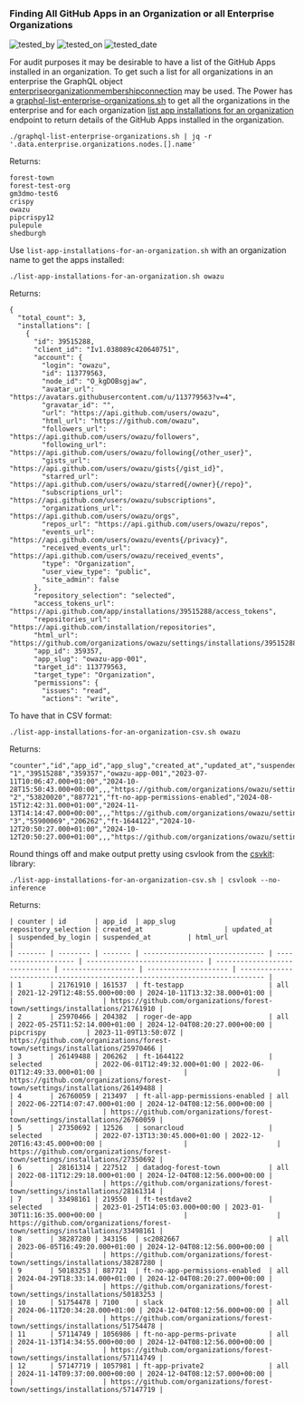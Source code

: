 ### Finding All GitHub Apps in an Organization or all Enterprise Organizations

![tested_by](https://img.shields.io/badge/tested_by-gm3dmo-blue)
![tested_on](https://img.shields.io/badge/tested_on-ghec-blue)
![tested_date](https://img.shields.io/badge/tested--date_2024--12--04)


For audit purposes it may be desirable to have a list of the GitHub Apps installed in an organization. To get such a list for all organizations in an enterprise the GraphQL object [enterpriseorganizationmembershipconnection](https://docs.github.com/en/graphql/reference/objects#enterpriseorganizationmembershipconnection) may be used. The Power has a [graphql-list-enterprise-organizations.sh](https://github.com/gm3dmo/the-power/blob/main/graphql-list-enterprise-organizations.sh) to get all the organizations in the enterprise and for each organization [list app installations for an organization]() endpoint to return details of the GitHub Apps installed in the organization.

```
./graphql-list-enterprise-organizations.sh | jq -r '.data.enterprise.organizations.nodes.[].name'
```

Returns:

```
forest-town
forest-test-org
gm3dmo-test6
crispy
owazu
pipcrispy12
pulepule
shedburgh
```

Use `list-app-installations-for-an-organization.sh` with an organization name to get the apps installed:

```
./list-app-installations-for-an-organization.sh owazu
```

Returns:

```
{
  "total_count": 3,
  "installations": [
    {
      "id": 39515288,
      "client_id": "Iv1.038089c420640751",
      "account": {
        "login": "owazu",
        "id": 113779563,
        "node_id": "O_kgDOBsgjaw",
        "avatar_url": "https://avatars.githubusercontent.com/u/113779563?v=4",
        "gravatar_id": "",
        "url": "https://api.github.com/users/owazu",
        "html_url": "https://github.com/owazu",
        "followers_url": "https://api.github.com/users/owazu/followers",
        "following_url": "https://api.github.com/users/owazu/following{/other_user}",
        "gists_url": "https://api.github.com/users/owazu/gists{/gist_id}",
        "starred_url": "https://api.github.com/users/owazu/starred{/owner}{/repo}",
        "subscriptions_url": "https://api.github.com/users/owazu/subscriptions",
        "organizations_url": "https://api.github.com/users/owazu/orgs",
        "repos_url": "https://api.github.com/users/owazu/repos",
        "events_url": "https://api.github.com/users/owazu/events{/privacy}",
        "received_events_url": "https://api.github.com/users/owazu/received_events",
        "type": "Organization",
        "user_view_type": "public",
        "site_admin": false
      },
      "repository_selection": "selected",
      "access_tokens_url": "https://api.github.com/app/installations/39515288/access_tokens",
      "repositories_url": "https://api.github.com/installation/repositories",
      "html_url": "https://github.com/organizations/owazu/settings/installations/39515288",
      "app_id": 359357,
      "app_slug": "owazu-app-001",
      "target_id": 113779563,
      "target_type": "Organization",
      "permissions": {
        "issues": "read",
        "actions": "write",
```

To have that in CSV format:

```
./list-app-installations-for-an-organization-csv.sh owazu
```
Returns:
```
"counter","id","app_id","app_slug","created_at","updated_at","suspended_by_login","suspended_at","html_url"
"1","39515288","359357","owazu-app-001","2023-07-11T10:06:47.000+01:00","2024-10-28T15:50:43.000+00:00",,,"https://github.com/organizations/owazu/settings/installations/39515288"
"2","53820020","887721","ft-no-app-permissions-enabled","2024-08-15T12:42:31.000+01:00","2024-11-13T14:14:47.000+00:00",,,"https://github.com/organizations/owazu/settings/installations/53820020"
"3","55900069","206262","ft-1644122","2024-10-12T20:50:27.000+01:00","2024-10-12T20:50:27.000+01:00",,,"https://github.com/organizations/owazu/settings/installations/55900069"
```

Round things off and make output pretty using csvlook from the [csvkit](https://csvkit.readthedocs.io/en/latest/): library:

```
./list-app-installations-for-an-organization-csv.sh | csvlook --no-inference
```

Returns:

```
| counter | id       | app_id  | app_slug                       | repository_selection | created_at                    | updated_at                    | suspended_by_login | suspended_at         | html_url                                                                     |
| ------- | -------- | ------- | ------------------------------ | -------------------- | ----------------------------- | ----------------------------- | ------------------ | -------------------- | ---------------------------------------------------------------------------- |
| 1       | 21761910 | 161537  | ft-testapp                     | all                  | 2021-12-29T12:48:55.000+00:00 | 2024-10-11T13:32:38.000+01:00 |                    |                      | https://github.com/organizations/forest-town/settings/installations/21761910 |
| 2       | 25970466 | 204382  | roger-de-app                   | all                  | 2022-05-25T11:52:14.000+01:00 | 2024-12-04T08:20:27.000+00:00 | pipcrispy          | 2023-11-09T13:50:07Z | https://github.com/organizations/forest-town/settings/installations/25970466 |
| 3       | 26149488 | 206262  | ft-1644122                     | selected             | 2022-06-01T12:49:32.000+01:00 | 2022-06-01T12:49:33.000+01:00 |                    |                      | https://github.com/organizations/forest-town/settings/installations/26149488 |
| 4       | 26760059 | 213497  | ft-all-app-permissions-enabled | all                  | 2022-06-22T14:07:47.000+01:00 | 2024-12-04T08:12:56.000+00:00 |                    |                      | https://github.com/organizations/forest-town/settings/installations/26760059 |
| 5       | 27350692 | 12526   | sonarcloud                     | selected             | 2022-07-13T13:30:45.000+01:00 | 2022-12-20T16:43:45.000+00:00 |                    |                      | https://github.com/organizations/forest-town/settings/installations/27350692 |
| 6       | 28161314 | 227512  | datadog-forest-town            | all                  | 2022-08-11T12:29:18.000+01:00 | 2024-12-04T08:12:56.000+00:00 |                    |                      | https://github.com/organizations/forest-town/settings/installations/28161314 |
| 7       | 33498161 | 219550  | ft-testdave2                   | selected             | 2023-01-25T14:05:03.000+00:00 | 2023-01-30T11:16:35.000+00:00 |                    |                      | https://github.com/organizations/forest-town/settings/installations/33498161 |
| 8       | 38287280 | 343156  | sc2082667                      | all                  | 2023-06-05T16:49:20.000+01:00 | 2024-12-04T08:12:56.000+00:00 |                    |                      | https://github.com/organizations/forest-town/settings/installations/38287280 |
| 9       | 50183253 | 887721  | ft-no-app-permissions-enabled  | all                  | 2024-04-29T18:33:14.000+01:00 | 2024-12-04T08:20:27.000+00:00 |                    |                      | https://github.com/organizations/forest-town/settings/installations/50183253 |
| 10      | 51754478 | 7100    | slack                          | all                  | 2024-06-11T20:34:28.000+01:00 | 2024-12-04T08:12:56.000+00:00 |                    |                      | https://github.com/organizations/forest-town/settings/installations/51754478 |
| 11      | 57114749 | 1056986 | ft-no-app-perms-private        | all                  | 2024-11-13T14:34:55.000+00:00 | 2024-12-04T08:12:56.000+00:00 |                    |                      | https://github.com/organizations/forest-town/settings/installations/57114749 |
| 12      | 57147719 | 1057981 | ft-app-private2                | all                  | 2024-11-14T09:37:00.000+00:00 | 2024-12-04T08:12:57.000+00:00 |                    |                      | https://github.com/organizations/forest-town/settings/installations/57147719 |
```


